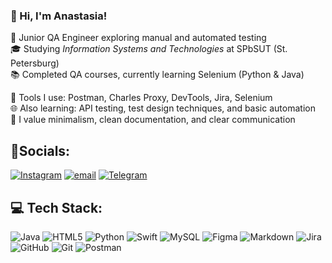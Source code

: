 ### 🌸 Hi, I'm Anastasia!

🌱 Junior QA Engineer exploring manual and automated testing  
🎓 Studying *Information Systems and Technologies* at SPbSUT (St. Petersburg)  
📚 Completed QA courses, currently learning Selenium (Python & Java)

🧪 Tools I use: Postman, Charles Proxy, DevTools, Jira, Selenium  
🌐 Also learning: API testing, test design techniques, and basic automation  
🖤 I value minimalism, clean documentation, and clear communication


## 📱Socials:
[![Instagram](https://img.shields.io/badge/Instagram-%23E4405F.svg?logo=Instagram&logoColor=white)](https://instagram.com/belobr.r/) [![email](https://img.shields.io/badge/Email-D14836?logo=gmail&logoColor=white)](mailto:anastasia.kovalenko.prof@mail.ru) [![Telegram](https://img.shields.io/badge/Telegram-2CA5E0?style=for-the-badge&logo=telegram&logoColor=white)](https://t.me/belobr1)

## 💻 Tech Stack:
![Java](https://img.shields.io/badge/java-%23ED8B00.svg?style=for-the-badge&logo=openjdk&logoColor=white) ![HTML5](https://img.shields.io/badge/html5-%23E34F26.svg?style=for-the-badge&logo=html5&logoColor=white) ![Python](https://img.shields.io/badge/python-3670A0?style=for-the-badge&logo=python&logoColor=ffdd54) ![Swift](https://img.shields.io/badge/swift-F54A2A?style=for-the-badge&logo=swift&logoColor=white) ![MySQL](https://img.shields.io/badge/mysql-4479A1.svg?style=for-the-badge&logo=mysql&logoColor=white) ![Figma](https://img.shields.io/badge/figma-%23F24E1E.svg?style=for-the-badge&logo=figma&logoColor=white) ![Markdown](https://img.shields.io/badge/markdown-%23000000.svg?style=for-the-badge&logo=markdown&logoColor=white) ![Jira](https://img.shields.io/badge/jira-%230A0FFF.svg?style=for-the-badge&logo=jira&logoColor=white) ![GitHub](https://img.shields.io/badge/github-%23121011.svg?style=for-the-badge&logo=github&logoColor=white) ![Git](https://img.shields.io/badge/git-%23F05033.svg?style=for-the-badge&logo=git&logoColor=white) ![Postman](https://img.shields.io/badge/Postman-FF6C37?style=for-the-badge&logo=postman&logoColor=white)

